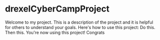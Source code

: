 # drexelCyberCampProject
Welcome to my project.  This is a description of the project and it is helpful for others to understand your goals.
Here's how to use this project:
Do this.
Then this.
You're now using this project!
Congrats
